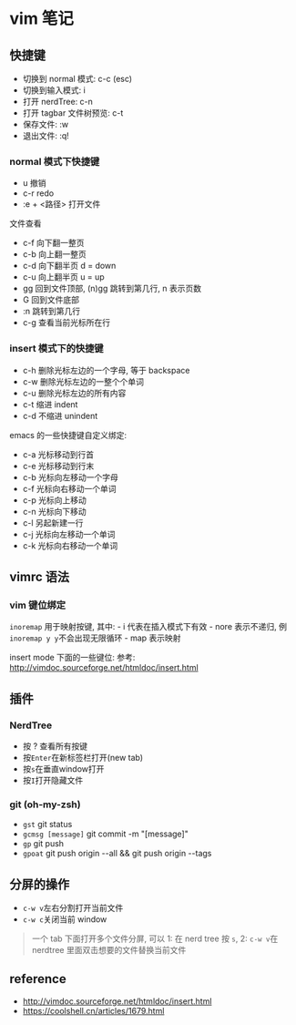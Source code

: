 # vim 笔记

## 快捷键

- 切换到 normal 模式: c-c (esc)
- 切换到输入模式: i
- 打开 nerdTree: c-n
- 打开 tagbar 文件树预览: c-t
- 保存文件: :w
- 退出文件: :q!

### normal 模式下快捷键

- u 撤销
- c-r redo
- :e + <路径> 打开文件

文件查看
- c-f 向下翻一整页
- c-b 向上翻一整页
- c-d 向下翻半页 d = down
- c-u 向上翻半页 u = up
- gg 回到文件顶部, (n)gg 跳转到第几行, n 表示页数
- G 回到文件底部
- :n 跳转到第几行
- c-g 查看当前光标所在行

### insert 模式下的快捷键

- c-h 删除光标左边的一个字母, 等于 backspace
- c-w 删除光标左边的一整个个单词
- c-u 删除光标左边的所有内容
- c-t 缩进 indent
- c-d 不缩进 unindent

emacs 的一些快捷键自定义绑定:
- c-a 光标移动到行首
- c-e 光标移动到行末
- c-b 光标向左移动一个字母
- c-f 光标向右移动一个单词
- c-p 光标向上移动
- c-n 光标向下移动
- c-l 另起新建一行
- c-j 光标向左移动一个单词
- c-k 光标向右移动一个单词


## vimrc 语法

### vim 键位绑定

`inoremap` 用于映射按键, 其中:
	- i 代表在插入模式下有效
	- nore 表示不递归, 例`inoremap y y`不会出现无限循环
	- map 表示映射

insert mode 下面的一些键位:
参考: http://vimdoc.sourceforge.net/htmldoc/insert.html


## 插件

### NerdTree

- 按 ? 查看所有按键
- 按`Enter`在新标签栏打开(new tab)
- 按`s`在垂直window打开
- 按`I`打开隐藏文件

### git (oh-my-zsh)

- `gst` git status
- `gcmsg [message]` git commit -m "[message]"
- `gp` git push
- `gpoat` git push origin --all && git push origin --tags


## 分屏的操作

- `c-w v`左右分割打开当前文件
- `c-w c`关闭当前 window

> 一个 tab 下面打开多个文件分屏, 可以 1: 在 nerd tree 按 `s`, 2: `c-w v`在 nerdtree 里面双击想要的文件替换当前文件

## reference
- http://vimdoc.sourceforge.net/htmldoc/insert.html
- https://coolshell.cn/articles/1679.html
